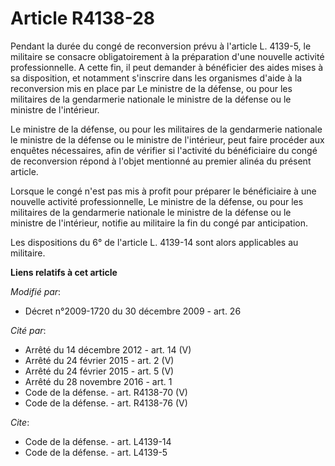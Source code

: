 # Article R4138-28

Pendant la durée du congé de reconversion prévu à l'article L. 4139-5, le militaire se consacre obligatoirement à la
préparation d'une nouvelle activité professionnelle. A cette fin, il peut demander à bénéficier des aides mises à sa
disposition, et notamment s'inscrire dans les organismes d'aide à la reconversion mis en place par Le ministre de la défense,
ou pour les militaires de la gendarmerie nationale le ministre de la défense ou le ministre de l'intérieur.

Le ministre de la défense, ou pour les militaires de la gendarmerie nationale le ministre de la défense ou le ministre de
l'intérieur, peut faire procéder aux enquêtes nécessaires, afin de vérifier si l'activité du bénéficiaire du congé de
reconversion répond à l'objet mentionné au premier alinéa du présent article. 

Lorsque le congé n'est pas mis à profit pour préparer le bénéficiaire à une nouvelle activité professionnelle, Le ministre de
la défense, ou pour les militaires de la gendarmerie nationale le ministre de la défense ou le ministre de l'intérieur,
notifie au militaire la fin du congé par anticipation. 

Les dispositions du 6° de l'article L. 4139-14 sont alors applicables au militaire.

**Liens relatifs à cet article**

_Modifié par_:

  - Décret n°2009-1720 du 30 décembre 2009 - art. 26

_Cité par_:

  - Arrêté du 14 décembre 2012 - art. 14 (V)
  - Arrêté du 24 février 2015 - art. 2 (V)
  - Arrêté du 24 février 2015 - art. 5 (V)
  - Arrêté du 28 novembre 2016 - art. 1
  - Code de la défense. - art. R4138-70 (V)
  - Code de la défense. - art. R4138-76 (V)

_Cite_:

  - Code de la défense. - art. L4139-14
  - Code de la défense. - art. L4139-5

